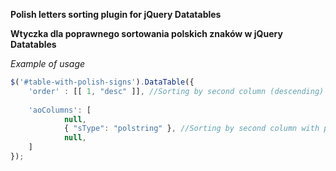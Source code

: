 **Polish letters sorting plugin for jQuery Datatables**

**Wtyczka dla poprawnego sortowania polskich znaków w jQuery Datatables**


*Example of usage*

```javascript
$('#table-with-polish-signs').DataTable({
	'order' : [[ 1, "desc" ]], //Sorting by second column (descending)
	
	'aoColumns': [
			null,
			{ "sType": "polstring" }, //Sorting by second column with polish letters (sortowanie drugiej kolumny zpolskimi literami
			null,
	]
});
```